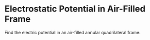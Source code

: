 # **Electrostatic Potential in Air-Filled Frame**

Find the electric potential in an air-filled annular quadrilateral frame.
